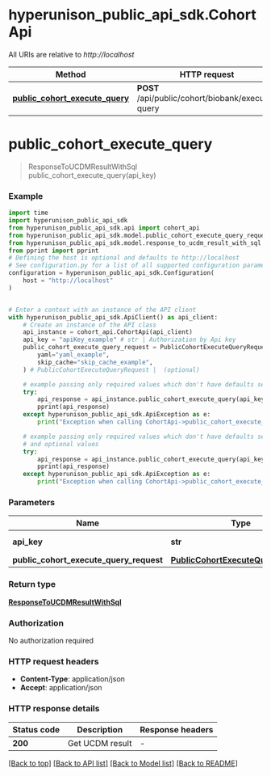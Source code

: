 # hyperunison_public_api_sdk.CohortApi

All URIs are relative to *http://localhost*

Method | HTTP request | Description
------------- | ------------- | -------------
[**public_cohort_execute_query**](CohortApi.md#public_cohort_execute_query) | **POST** /api/public/cohort/biobank/execute-query | 


# **public_cohort_execute_query**
> ResponseToUCDMResultWithSql public_cohort_execute_query(api_key)



### Example


```python
import time
import hyperunison_public_api_sdk
from hyperunison_public_api_sdk.api import cohort_api
from hyperunison_public_api_sdk.model.public_cohort_execute_query_request import PublicCohortExecuteQueryRequest
from hyperunison_public_api_sdk.model.response_to_ucdm_result_with_sql import ResponseToUCDMResultWithSql
from pprint import pprint
# Defining the host is optional and defaults to http://localhost
# See configuration.py for a list of all supported configuration parameters.
configuration = hyperunison_public_api_sdk.Configuration(
    host = "http://localhost"
)


# Enter a context with an instance of the API client
with hyperunison_public_api_sdk.ApiClient() as api_client:
    # Create an instance of the API class
    api_instance = cohort_api.CohortApi(api_client)
    api_key = "apiKey_example" # str | Authorization by Api key
    public_cohort_execute_query_request = PublicCohortExecuteQueryRequest(
        yaml="yaml_example",
        skip_cache="skip_cache_example",
    ) # PublicCohortExecuteQueryRequest |  (optional)

    # example passing only required values which don't have defaults set
    try:
        api_response = api_instance.public_cohort_execute_query(api_key)
        pprint(api_response)
    except hyperunison_public_api_sdk.ApiException as e:
        print("Exception when calling CohortApi->public_cohort_execute_query: %s\n" % e)

    # example passing only required values which don't have defaults set
    # and optional values
    try:
        api_response = api_instance.public_cohort_execute_query(api_key, public_cohort_execute_query_request=public_cohort_execute_query_request)
        pprint(api_response)
    except hyperunison_public_api_sdk.ApiException as e:
        print("Exception when calling CohortApi->public_cohort_execute_query: %s\n" % e)
```


### Parameters

Name | Type | Description  | Notes
------------- | ------------- | ------------- | -------------
 **api_key** | **str**| Authorization by Api key |
 **public_cohort_execute_query_request** | [**PublicCohortExecuteQueryRequest**](PublicCohortExecuteQueryRequest.md)|  | [optional]

### Return type

[**ResponseToUCDMResultWithSql**](ResponseToUCDMResultWithSql.md)

### Authorization

No authorization required

### HTTP request headers

 - **Content-Type**: application/json
 - **Accept**: application/json


### HTTP response details

| Status code | Description | Response headers |
|-------------|-------------|------------------|
**200** | Get UCDM result |  -  |

[[Back to top]](#) [[Back to API list]](../README.md#documentation-for-api-endpoints) [[Back to Model list]](../README.md#documentation-for-models) [[Back to README]](../README.md)

